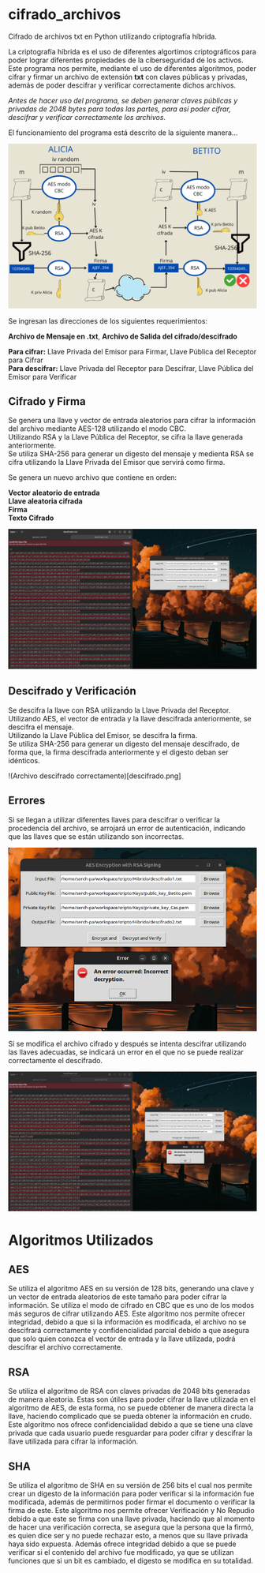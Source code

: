 # cifrado_archivos
Cifrado de archivos txt en Python utilizando criptografía híbrida.

La criptografía híbrida es el uso de diferentes algortimos criptográficos para poder lograr diferentes propiedades de la ciberseguridad de los activos.<br>
Este programa nos permite, mediante el uso de diferentes algoritmos, poder cifrar y firmar un archivo de extensión **txt** con claves públicas y privadas, además de poder descifrar y verificar correctamente dichos archivos.

*Antes de hacer uso del programa, se deben generar claves públicas y privadas de 2048 bytes para todas las partes, para así poder cifrar, descifrar y verificar correctamente los archivos.*

El funcionamiento del programa está descrito de la siguiente manera...

![Diagrama del programa](/m.png)

Se ingresan las direcciones de los siguientes requerimientos:

**Archivo de Mensaje en .txt**, **Archivo de Salida del cifrado/descifrado**

**Para cifrar:** Llave Privada del Emisor para Firmar, Llave Pública del Receptor para Cifrar<br>
**Para descifrar:** Llave Privada del Receptor para Descifrar, Llave Pública del Emisor para Verificar

## Cifrado y Firma

Se genera una llave y vector de entrada aleatorios para cifrar la información del archivo mediante AES-128 utilizando el modo CBC.<br>
Utilizando RSA y la Llave Pública del Receptor, se cifra la llave generada anteriormente.<br>
Se utiliza SHA-256 para generar un digesto del mensaje y medienta RSA se cifra utilizando la Llave Privada del Emisor que servirá como firma.

Se genera un nuevo archivo que contiene en orden:

**Vector aleatorio de entrada**<br>
**Llave aleatoria cifrada**<br>
**Firma**<br>
**Texto Cifrado**

![Archivo cifrado](archivo_cifrado.png)

## Descifrado y Verificación

Se descifra la llave con RSA utilizando la Llave Privada del Receptor.<br>
Utilizando AES, el vector de entrada y la llave descifrada anteriormente, se descifra el mensaje.<br>
Utilizando la Llave Pública del Emisor, se descifra la firma.<br>
Se utiliza SHA-256 para generar un digesto del mensaje descifrado, de forma que, la firma descifrada anteriormente y el digesto deban ser idénticos.

!(Archivo descifrado correctamente)[descifrado.png]

## Errores
Si se llegan a utilizar diferentes llaves para descifrar o verificar la procedencia del archivo, se arrojará un error de autenticación, indicando que las llaves que se están utilizando son incorrectas.

![Error de autenticación](autenticacion.png)

Si se modifica el archivo cifrado y después se intenta descifrar utilizando las llaves adecuadas, se indicará un error en el que no se puede realizar correctamente el descifrado.

![Error de integridad](integridad.png)

# Algoritmos Utilizados

## AES

Se utiliza el algoritmo AES en su versión de 128 bits, generando una clave y un vector de entrada aleatorios de este tamaño para poder cifrar la información. Se utiliza el modo de cifrado en CBC que es uno de los modos más seguros de cifrar utilizando AES. Este algoritmo nos permite ofrecer integridad, debido a que si la información es modificada, el archivo no se descifrará correctamente y confidencialidad parcial debido a que asegura que solo quien conozca el vector de entrada y la llave utilizada, podrá descifrar el archivo correctamente.

## RSA

Se utiliza el algoritmo de RSA con claves privadas de 2048 bits generadas de manera aleatoria. Estas son útiles para poder cifrar la llave utilizada en el algoritmo de AES, de esta forma, no se puede obtener de manera directa la llave, haciendo complicado que se pueda obtener la información en crudo. Este algoritmo nos ofrece confidencialidad debido a que se tiene una clave privada que cada usuario puede resguardar para poder cifrar y descifrar la llave utilizada para cifrar la información.

## SHA

Se utiliza el algoritmo de SHA en su versión de 256 bits el cual nos permite crear un digesto de la información para poder verificar si la información fue modificada, además de permitirnos poder firmar el documento o verificar la firma de este. Este algoritmo nos permite ofrecer Verificación y No Repudio debido a que este se firma con una llave privada, haciendo que al momento de hacer una verificación correcta, se asegura que la persona que la firmó, es quien dice ser y no puede rechazar esto, a menos que su llave privada haya sido expuesta. Además ofrece integridad debido a que se puede verificar si el contenido del archivo fue modificado, ya que se utilizan funciones que si un bit es cambiado, el digesto se modifica en su totalidad.


